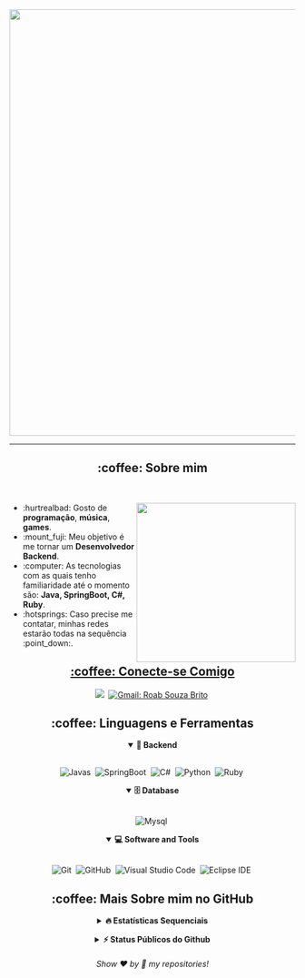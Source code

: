 <div align="center"> 
  <img width="750px" src="images/message.gif"/>
</div>
<p align="center"> </p>
<hr/>

<h2 align="center">:coffee: Sobre mim</h2>
<br>

<div>
  <img align="right" width="280px" src="images/computer.gif"/>

  <ul>
    <li>:hurtrealbad: Gosto de <b>programação</b>, <b>música</b>, <b>games</b>.</li>
    <li>:mount_fuji: Meu objetivo é me tornar um <b>Desenvolvedor Backend</b>.</li>
    <li>:computer: As tecnologias com as quais tenho familiaridade até o momento são: <b>Java, SpringBoot, C#, Ruby</b>.</li>
    <li>:hotsprings: Caso precise me contatar, minhas redes estarão todas na sequência :point_down:.</li>
  </ul>
</div>

<div>
  <a href="https://github.com/lrsslv">
</div>

<h2 align="center">:coffee: Conecte-se Comigo</h2>

<div align = "center">

<a href="https://www.linkedin.com/in/roab-brito-8236711a4/" target="_blank"><img src="https://img.shields.io/badge/-LinkedIn-%230077B5?style=for-the-badge&logo=linkedin&logoColor=white"></a>&nbsp;
[![Gmail: Roab Souza Brito](https://img.shields.io/badge/-gmail-red?style=for-the-badge&logo=Gmail&logoColor=white&link=mailto:roabsouza144@gmail.com)](mailto:roabsouza144@gmail.com)&nbsp;

<!-- <a href="https://instagram.com/victorj.021?igshid=MzNlNGNkZWQ4Mg==" target="_blank"><img src="https://img.shields.io/badge/-Instagram-%23E4405F?style=for-the-badge&logo=instagram&logoColor=white"></a>&nbsp;
 <a href="https://discord.gg/f65nxQt7UV" target="_blank"><img src="https://img.shields.io/badge/Discord-7289DA?style=for-the-badge&logo=discord&logoColor=white"></a>&nbsp;](url) -->
  
</div>

<div align = "center">

<h2 align="center">:coffee: Linguagens e Ferramentas</h2>

<details open>
<summary><b>🧰 Backend </b></summary>
<br>
  

![Javas](https://img.shields.io/badge/Java-ED8B00?style=for-the-badge&logo=openjdk&logoColor=white)&nbsp;
![SpringBoot](https://img.shields.io/badge/Spring-6DB33F?style=for-the-badge&logo=spring&logoColor=white)&nbsp;
![C#](https://img.shields.io/badge/C%23-239120?style=for-the-badge&logo=c-sharp&logoColor=white)&nbsp;
![Python](https://img.shields.io/badge/Python-3776AB?style=for-the-badge&logo=python&logoColor=white)&nbsp;
![Ruby](https://img.shields.io/badge/Ruby-CC342D?style=for-the-badge&logo=ruby&logoColor=white)&nbsp;


<details open>
<summary><b>🗄️ Database</b></summary>
<br>

![Mysql](https://img.shields.io/badge/MySQL-00000F?style=for-the-badge&logo=mysql&logoColor=white)&nbsp;
</details>

<details open>
<summary><b>💻 Software and Tools</b></summary>
<br>

![Git](https://img.shields.io/badge/-git-red?style=for-the-badge&logo=Git&logoColor=white)&nbsp;
![GitHub](https://img.shields.io/badge/-GitHub-181717?style=for-the-badge&logo=github)&nbsp;
![Visual Studio Code](https://img.shields.io/badge/-VSCODE-007ACC?style=for-the-badge&&logo=visual-studio-code&logoColor=white)&nbsp;
![Eclipse IDE](https://img.shields.io/badge/Eclipse-2C2255?style=for-the-badge&logo=eclipse&logoColor=white)&nbsp;


</details>

</div>

<h2 align="center">:coffee: Mais Sobre mim no GitHub</h2>

<details align="center">
<summary><b>🔥 Estatísticas Sequenciais</b></summary>
<br>
<p align="center">
<img src="http://github-readme-streak-stats.herokuapp.com?user=RoabSouza&theme=radical&hide_border=true" alt="RoabSouza" width="390"/>
</p>
</details>
  
<!-- BLOG-POST-LIST:END -->
</p>
</details>

<details align="center">
<summary><b>⚡ Status Públicos do Github</b></summary>
<br>
<p align="center">
<img height="180em" src="https://github-readme-stats.vercel.app/apiusername=RoabSouza&show_icons=true&theme=tokyonight&include_all_commits=true&count_private=true"/>
<img height="180em" src="https://github-readme-stats.vercel.app/api/top-langs/?username=RoabSouza&layout=compact&langs_count=6&theme=radical"/>
</p>
</details>

<h6 align="center">Show ❤️ by 🌟 my repositories!</h6>
